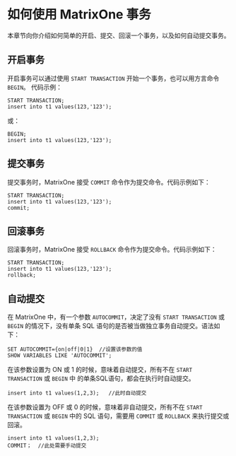 # 如何使用 MatrixOne 事务

本章节向你介绍如何简单的开启、提交、回滚一个事务，以及如何自动提交事务。

## 开启事务

开启事务可以通过使用 `START TRANSACTION` 开始一个事务，也可以用方言命令 `BEGIN`。
代码示例：

```
START TRANSACTION;
insert into t1 values(123,'123');
```

或：

```
BEGIN;
insert into t1 values(123,'123');
```

## 提交事务

提交事务时，MatrixOne 接受 `COMMIT` 命令作为提交命令。代码示例如下：

```
START TRANSACTION;
insert into t1 values(123,'123');
commit;
```

## 回滚事务

回滚事务时，MatrixOne 接受 `ROLLBACK` 命令作为提交命令。代码示例如下：

```
START TRANSACTION;
insert into t1 values(123,'123');
rollback;
```

## 自动提交

在 MatrixOne 中，有一个参数 `AUTOCOMMIT`，决定了没有 `START TRANSACTION` 或 `BEGIN` 的情况下，没有单条 SQL 语句的是否被当做独立事务自动提交。语法如下：

```
SET AUTOCOMMIT={on|off|0|1}  //设置该参数的值
SHOW VARIABLES LIKE 'AUTOCOMMIT';
```

在该参数设置为 ON 或 1 的时候，意味着自动提交，所有不在 `START TRANSACTION` 或 `BEGIN` 中 的单条SQL语句，都会在执行时自动提交。

```
insert into t1 values(1,2,3);   //此时自动提交
```

在该参数设置为 OFF 或 0 的时候，意味着非自动提交，所有不在 `START TRANSACTION` 或 `BEGIN` 中的 SQL 语句，需要用 `COMMIT` 或 `ROLLBACK` 来执行提交或回滚。

```
insert into t1 values(1,2,3);
COMMIT；  //此处需要手动提交
```
